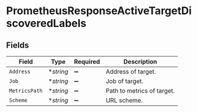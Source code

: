 # PrometheusResponseActiveTargetDiscoveredLabels


## Fields

| Field                      | Type                       | Required                   | Description                |
| -------------------------- | -------------------------- | -------------------------- | -------------------------- |
| `Address`                  | **string*                  | :heavy_minus_sign:         | Address of target.         |
| `Job`                      | **string*                  | :heavy_minus_sign:         | Job of target.             |
| `MetricsPath`              | **string*                  | :heavy_minus_sign:         | Path to metrics of target. |
| `Scheme`                   | **string*                  | :heavy_minus_sign:         | URL scheme.                |